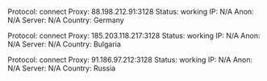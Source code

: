 Protocol: connect
Proxy: 88.198.212.91:3128
Status: working
IP: N/A
Anon: N/A
Server: N/A
Country: Germany

Protocol: connect
Proxy: 185.203.118.217:3128
Status: working
IP: N/A
Anon: N/A
Server: N/A
Country: Bulgaria

Protocol: connect
Proxy: 91.186.97.212:3128
Status: working
IP: N/A
Anon: N/A
Server: N/A
Country: Russia

